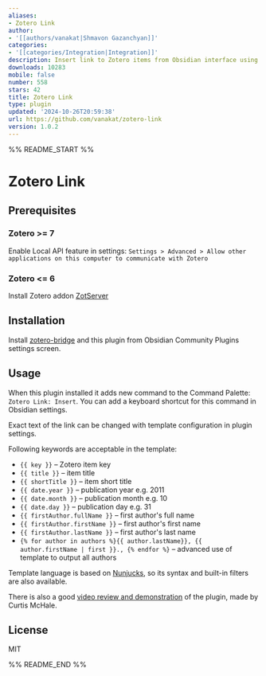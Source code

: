 ```yaml
---
aliases:
- Zotero Link
author:
- '[[authors/vanakat|Shmavon Gazanchyan]]'
categories:
- '[[categories/Integration|Integration]]'
description: Insert link to Zotero items from Obsidian interface using Zotero Bridge
downloads: 10283
mobile: false
number: 558
stars: 42
title: Zotero Link
type: plugin
updated: '2024-10-26T20:59:38'
url: https://github.com/vanakat/zotero-link
version: 1.0.2
---
```


%% README_START %%

# Zotero Link

## Prerequisites

### Zotero >= 7

Enable Local API feature in settings: `Settings > Advanced > Allow other applications on this computer to communicate with Zotero`

### Zotero <= 6

Install Zotero addon [ZotServer](https://github.com/MunGell/ZotServer)

## Installation

Install [zotero-bridge](https://github.com/vanakat/zotero-bridge) and this plugin from Obsidian Community Plugins settings screen.

## Usage

When this plugin installed it adds new command to the Command Palette: `Zotero Link: Insert`.
You can add a keyboard shortcut for this command in Obsidian settings.

Exact text of the link can be changed with template configuration in plugin settings.

Following keywords are acceptable in the template:

* `{{ key }}` – Zotero item key
* `{{ title }}` – item title
* `{{ shortTitle }}` – item short title
* `{{ date.year }}` – publication year e.g. 2011
* `{{ date.month }}` – publication month  e.g. 10
* `{{ date.day }}` – publication day e.g. 31
* `{{ firstAuthor.fullName }}` – first author's full name
* `{{ firstAuthor.firstName }}` – first author's first name
* `{{ firstAuthor.lastName }}` – first author's last name
* `{% for author in authors %}{{ author.lastName}}, {{ author.firstName | first }}., {% endfor %}` – advanced use of template to output all authors

Template language is based on [Nunjucks](https://mozilla.github.io/nunjucks/templating.html#builtin-filters),
so its syntax and built-in filters are also available.

There is also a good [video review and demonstration](https://www.youtube.com/watch?v=44vV7Tr484Q) of the plugin, made by Curtis McHale.

## License

MIT


%% README_END %%
